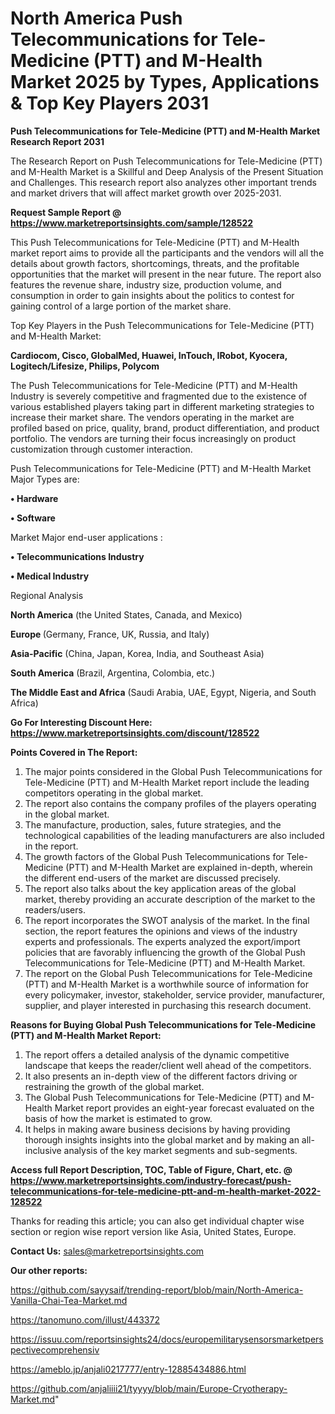 # North America Push Telecommunications for Tele-Medicine (PTT) and M-Health Market 2025 by Types, Applications & Top Key Players 2031

<strong>Push Telecommunications for Tele-Medicine (PTT) and M-Health Market Research Report 2031</strong>

The Research Report on Push Telecommunications for Tele-Medicine (PTT) and M-Health Market is a Skillful and Deep Analysis of the Present Situation and Challenges. This research report also analyzes other important trends and market drivers that will affect market growth over 2025-2031.

<strong>Request Sample Report @ <a href=https://www.marketreportsinsights.com/sample/128522>https://www.marketreportsinsights.com/sample/128522</a></strong>

This Push Telecommunications for Tele-Medicine (PTT) and M-Health market report aims to provide all the participants and the vendors will all the details about growth factors, shortcomings, threats, and the profitable opportunities that the market will present in the near future. The report also features the revenue share, industry size, production volume, and consumption in order to gain insights about the politics to contest for gaining control of a large portion of the market share.

Top Key Players in the Push Telecommunications for Tele-Medicine (PTT) and M-Health Market:

<strong>Cardiocom, Cisco, GlobalMed, Huawei, InTouch, IRobot, Kyocera, Logitech/Lifesize, Philips, Polycom</strong>

The Push Telecommunications for Tele-Medicine (PTT) and M-Health Industry is severely competitive and fragmented due to the existence of various established players taking part in different marketing strategies to increase their market share. The vendors operating in the market are profiled based on price, quality, brand, product differentiation, and product portfolio. The vendors are turning their focus increasingly on product customization through customer interaction.

Push Telecommunications for Tele-Medicine (PTT) and M-Health Market Major Types are:

<strong>• Hardware

• Software</strong>

Market Major end-user applications :

<strong>• Telecommunications Industry

• Medical Industry</strong>

Regional Analysis

</u><strong><b>North America</b></strong> (the United States, Canada, and Mexico)

<strong><b>Europe </b></strong>(Germany, France, UK, Russia, and Italy)

<strong><b>Asia-Pacific</b></strong> (China, Japan, Korea, India, and Southeast Asia)

<strong><b>South America</b></strong> (Brazil, Argentina, Colombia, etc.)

<strong><b>The Middle East and Africa</b></strong> (Saudi Arabia, UAE, Egypt, Nigeria, and South Africa)

<strong>Go For Interesting Discount Here: <a href=https://www.marketreportsinsights.com/discount/128522>https://www.marketreportsinsights.com/discount/128522</a></strong>

<strong>Points Covered in The Report:</strong>
<ol>
  <li>The major points considered in the Global Push Telecommunications for Tele-Medicine (PTT) and M-Health Market report include the leading competitors operating in the global market.</li>
  <li>The report also contains the company profiles of the players operating in the global market.</li>
  <li>The manufacture, production, sales, future strategies, and the technological capabilities of the leading manufacturers are also included in the report.</li>
  <li>The growth factors of the Global Push Telecommunications for Tele-Medicine (PTT) and M-Health Market are explained in-depth, wherein the different end-users of the market are discussed precisely.</li>
  <li>The report also talks about the key application areas of the global market, thereby providing an accurate description of the market to the readers/users.</li>
  <li>The report incorporates the SWOT analysis of the market. In the final section, the report features the opinions and views of the industry experts and professionals. The experts analyzed the export/import policies that are favorably influencing the growth of the Global Push Telecommunications for Tele-Medicine (PTT) and M-Health Market.</li>
  <li>The report on the Global Push Telecommunications for Tele-Medicine (PTT) and M-Health Market is a worthwhile source of information for every policymaker, investor, stakeholder, service provider, manufacturer, supplier, and player interested in purchasing this research document.</li>
</ol>
<strong>Reasons for Buying Global Push Telecommunications for Tele-Medicine (PTT) and M-Health Market Report:</strong>

<ol>
  <li>The report offers a detailed analysis of the dynamic competitive landscape that keeps the reader/client well ahead of the competitors.</li>
  <li>It also presents an in-depth view of the different factors driving or restraining the growth of the global market.</li>
  <li>The Global Push Telecommunications for Tele-Medicine (PTT) and M-Health Market report provides an eight-year forecast evaluated on the basis of how the market is estimated to grow.</li>
  <li>It helps in making aware business decisions by having providing thorough insights insights into the global market and by making an all-inclusive analysis of the key market segments and sub-segments.</li>
</ol>
<strong>Access full Report Description, TOC, Table of Figure, Chart, etc. @ <a href=https://www.marketreportsinsights.com/industry-forecast/push-telecommunications-for-tele-medicine-ptt-and-m-health-market-2022-128522>https://www.marketreportsinsights.com/industry-forecast/push-telecommunications-for-tele-medicine-ptt-and-m-health-market-2022-128522</a></strong>


Thanks for reading this article; you can also get individual chapter wise section or region wise report version like Asia, United States, Europe.

<strong>Contact Us:</strong>
sales@marketreportsinsights.com

<strong>Our other reports:</strong>

<a href=https://github.com/sayysaif/trending-report/blob/main/North-America-Vanilla-Chai-Tea-Market.md>https://github.com/sayysaif/trending-report/blob/main/North-America-Vanilla-Chai-Tea-Market.md</a>

<a href=https://tanomuno.com/illust/443372>https://tanomuno.com/illust/443372</a>

<a href=https://issuu.com/reportsinsights24/docs/europemilitarysensorsmarketperspectivecomprehensiv>https://issuu.com/reportsinsights24/docs/europemilitarysensorsmarketperspectivecomprehensiv</a>

<a href=https://ameblo.jp/anjali0217777/entry-12885434886.html>https://ameblo.jp/anjali0217777/entry-12885434886.html</a>

<a href=https://github.com/anjaliiii21/tyyyy/blob/main/Europe-Cryotherapy-Market.md>https://github.com/anjaliiii21/tyyyy/blob/main/Europe-Cryotherapy-Market.md</a>"
